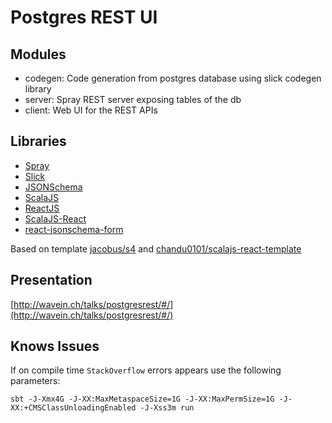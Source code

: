 Postgres REST UI
============================

Modules
------
- codegen: Code generation from postgres database using slick codegen library
- server: Spray REST server exposing tables of the db
- client: Web UI for the REST APIs

Libraries
------

- [Spray](http://spray.io/)
- [Slick](http://slick.typesafe.com/)
- [JSONSchema](http://json-schema.org/)
- [ScalaJS](http://www.scala-js.org/)
- [ReactJS](https://facebook.github.io/react/)
- [ScalaJS-React](https://github.com/japgolly/scalajs-react)
- [react-jsonschema-form](https://github.com/mozilla-services/react-jsonschema-form)

Based on template [jacobus/s4](https://github.com/jacobus/s4) and [chandu0101/scalajs-react-template](https://github.com/chandu0101/scalajs-react-template)

Presentation
------
[http://wavein.ch/talks/postgresrest/#/](http://wavein.ch/talks/postgresrest/#/)

Knows Issues
-----

If on compile time `StackOverflow` errors appears use the following parameters:
```
sbt -J-Xmx4G -J-XX:MaxMetaspaceSize=1G -J-XX:MaxPermSize=1G -J-XX:+CMSClassUnloadingEnabled -J-Xss3m run
```
